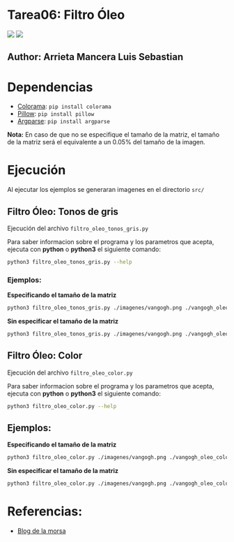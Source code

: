 # Tarea06: Filtro Óleo

<img src="https://i.giphy.com/media/v1.Y2lkPTc5MGI3NjExY21xdG1xZ2xzaXoxbDdxYTNwOGRsaW4xOXJwZDV5dXdwNWJ2YzdqZyZlcD12MV9pbnRlcm5hbF9naWZfYnlfaWQmY3Q9Zw/Z2y7SdhLm6Uq1pbc1q/giphy-downsized-large.gif"/>

<img src="https://i.giphy.com/media/v1.Y2lkPTc5MGI3NjExc2h2bjh6Z3Q1enpnamxidmkyZ3NmOThxOGY4dzU0ZjNpbjY4djdwaCZlcD12MV9pbnRlcm5hbF9naWZfYnlfaWQmY3Q9Zw/5wqSH7AJcNRMWBvp5wA/giphy.gif"/>

## Author: Arrieta Mancera Luis Sebastian

# Dependencias

+ [Colorama](https://pypi.org/project/colorama/): `pip install colorama`
+ [Pillow](https://pypi.org/project/pillow/): `pip install pillow`
+ [Argparse](https://pypi.org/project/argparse/): `pip install argparse`

**Nota:** En caso de que no se especifique el tamaño de la matriz, el tamaño de la matriz será el equivalente a un 0.05% del tamaño de la imagen.

# Ejecución

Al ejecutar los ejemplos se generaran imagenes en el directorio `src/`

## Filtro Óleo: Tonos de gris

Ejecución del archivo `filtro_oleo_tonos_gris.py`

Para saber informacion sobre el programa y los parametros que acepta, ejecuta con **python** o **python3** el siguiente comando:

```bash
python3 filtro_oleo_tonos_gris.py --help
```

### Ejemplos:

**Especificando el tamaño de la matriz**
```bash
python3 filtro_oleo_tonos_gris.py ./imagenes/vangogh.png ./vangogh_oleo_gris_6x6.png --ms 6
```

**Sin especificar el tamaño de la matriz**
```bash
python3 filtro_oleo_tonos_gris.py ./imagenes/vangogh.png ./vangogh_oleo_gris.png
```

## Filtro Óleo: Color

Ejecución del archivo `filtro_oleo_color.py`

Para saber informacion sobre el programa y los parametros que acepta, ejecuta con **python** o **python3** el siguiente comando:

```bash
python3 filtro_oleo_color.py --help
```

## Ejemplos:

**Especificando el tamaño de la matriz**
```bash
python3 filtro_oleo_color.py ./imagenes/vangogh.png ./vangogh_oleo_color_6x6.png --ms 6
```

**Sin especificar el tamaño de la matriz**
```bash
python3 filtro_oleo_color.py ./imagenes/vangogh.png ./vangogh_oleo_color.png
```

# Referencias:

+ [Blog de la morsa](https://la-morsa.blogspot.com/search?q=Oleo)


